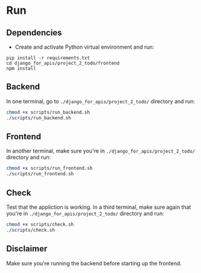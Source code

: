 # Run

## Dependencies

* Create and activate Python virtual environment and run:

```
pip install -r requirements.txt
cd django_for_apis/project_2_todo/frontend
npm install
```

## Backend

In one terminal, go to `./django_for_apis/project_2_todo/` directory and run:

```bash
chmod +x scripts/run_backend.sh
./scripts/run_backend.sh
```

## Frontend

In another terminal, make sure you're in `./django_for_apis/project_2_todo/` directory and run:

```bash
chmod +x scripts/run_frontend.sh
./scripts/run_frontend.sh
```

## Check

Test that the appliction is working. In a third terminal, make sure again that you're in `./django_for_apis/project_2_todo/` directory and run:

```bash
chmod +x scripts/check.sh
./scripts/check.sh
```

## Disclaimer

Make sure you're running the backend before starting up the frontend.
